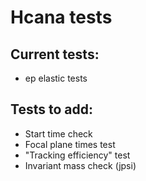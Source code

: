 Hcana tests
===========

## Current tests:

- ep elastic tests

## Tests to add:

- Start time check
- Focal plane times test
- "Tracking efficiency" test
- Invariant mass check (jpsi)
